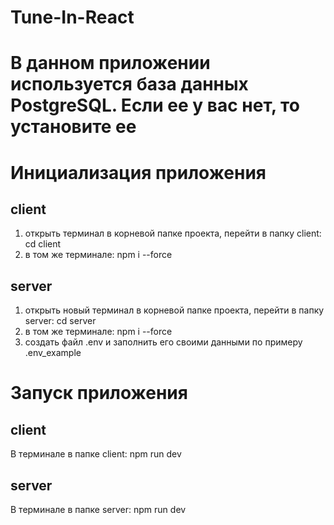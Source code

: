 # Tune-In-React
# В данном приложении используется база данных PostgreSQL. Если ее у вас нет, то установите ее
# Инициализация приложения
##  client
 1. открыть терминал в корневой папке проекта, перейти в папку client: cd client
 2. в том же терминале: npm i --force
## server
 1. открыть новый терминал в корневой папке проекта, перейти в папку server: cd server
 2. в том же терминале: npm i --force
 3. создать файл .env и заполнить его своими данными по примеру .env_example
# Запуск приложения
## client
 В терминале в папке client: npm run dev
## server
 В терминале в папке server: npm run dev
